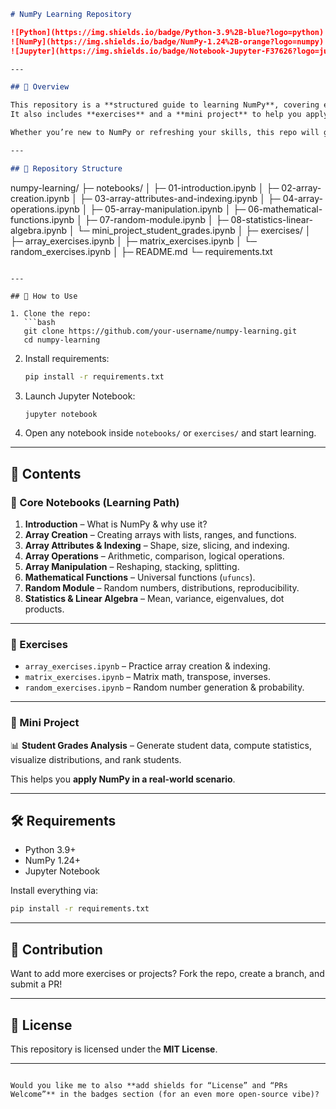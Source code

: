 ```markdown
# NumPy Learning Repository  

![Python](https://img.shields.io/badge/Python-3.9%2B-blue?logo=python)  
![NumPy](https://img.shields.io/badge/NumPy-1.24%2B-orange?logo=numpy)  
![Jupyter](https://img.shields.io/badge/Notebook-Jupyter-F37626?logo=jupyter)  

---

## 📘 Overview  

This repository is a **structured guide to learning NumPy**, covering everything from the basics of arrays to advanced concepts like linear algebra and random number generation.  
It also includes **exercises** and a **mini project** to help you apply what you’ve learned.  

Whether you’re new to NumPy or refreshing your skills, this repo will guide you step by step.  

---

## 📂 Repository Structure  

```

numpy-learning/
├─ notebooks/
│   ├─ 01-introduction.ipynb
│   ├─ 02-array-creation.ipynb
│   ├─ 03-array-attributes-and-indexing.ipynb
│   ├─ 04-array-operations.ipynb
│   ├─ 05-array-manipulation.ipynb
│   ├─ 06-mathematical-functions.ipynb
│   ├─ 07-random-module.ipynb
│   ├─ 08-statistics-linear-algebra.ipynb
│   └─ mini\_project\_student\_grades.ipynb
│
├─ exercises/
│   ├─ array\_exercises.ipynb
│   ├─ matrix\_exercises.ipynb
│   └─ random\_exercises.ipynb
│
├─ README.md
└─ requirements.txt

````

---

## 🚀 How to Use  

1. Clone the repo:  
   ```bash
   git clone https://github.com/your-username/numpy-learning.git
   cd numpy-learning
````

2. Install requirements:

   ```bash
   pip install -r requirements.txt
   ```

3. Launch Jupyter Notebook:

   ```bash
   jupyter notebook
   ```

4. Open any notebook inside `notebooks/` or `exercises/` and start learning.

---

## 📑 Contents

### 🔹 Core Notebooks (Learning Path)

1. **Introduction** – What is NumPy & why use it?
2. **Array Creation** – Creating arrays with lists, ranges, and functions.
3. **Array Attributes & Indexing** – Shape, size, slicing, and indexing.
4. **Array Operations** – Arithmetic, comparison, logical operations.
5. **Array Manipulation** – Reshaping, stacking, splitting.
6. **Mathematical Functions** – Universal functions (`ufuncs`).
7. **Random Module** – Random numbers, distributions, reproducibility.
8. **Statistics & Linear Algebra** – Mean, variance, eigenvalues, dot products.

---

### 🔹 Exercises

* `array_exercises.ipynb` – Practice array creation & indexing.
* `matrix_exercises.ipynb` – Matrix math, transpose, inverses.
* `random_exercises.ipynb` – Random number generation & probability.

---

### 🔹 Mini Project

📊 **Student Grades Analysis** – Generate student data, compute statistics, visualize distributions, and rank students.

This helps you **apply NumPy in a real-world scenario**.

---

## 🛠 Requirements

* Python 3.9+
* NumPy 1.24+
* Jupyter Notebook

Install everything via:

```bash
pip install -r requirements.txt
```

---

## 🌟 Contribution

Want to add more exercises or projects? Fork the repo, create a branch, and submit a PR!

---

## 📜 License

This repository is licensed under the **MIT License**.

---

```

Would you like me to also **add shields for “License” and “PRs Welcome”** in the badges section (for an even more open-source vibe)?
```
